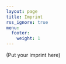 ```yaml
---
layout: page
title: Imprint
rss_ignore: true
menu:
  footer:
    weight: 1
---
```


(Put your imprint here)